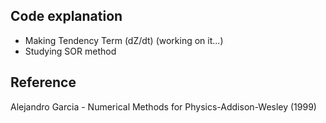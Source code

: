 ## Code explanation
* Making Tendency Term (dZ/dt) (working on it...)
* Studying SOR method
  
  
## Reference
Alejandro Garcia - Numerical Methods for Physics-Addison-Wesley (1999)
